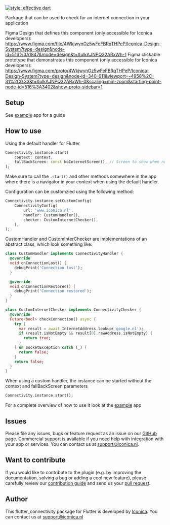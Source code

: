 [![style: effective dart](https://img.shields.io/badge/style-effective_dart-40c4ff.svg)](https://github.com/tenhobi/effective_dart) 

Package that can be used to check for an internet connection in your application

Figma Design that defines this component (only accessible for Iconica developers): https://www.figma.com/file/4WkjwynOz5wFeFBRqTHPeP/Iconica-Design-System?type=design&node-id=516%3A1847&mode=design&t=XulkAJNPQ32ARxWh-1
Figma clickable prototype that demonstrates this component (only accessible for Iconica developers): https://www.figma.com/proto/4WkjwynOz5wFeFBRqTHPeP/Iconica-Design-System?type=design&node-id=340-611&viewport=-4958%2C-31%2C0.33&t=XulkAJNPQ32ARxWh-0&scaling=min-zoom&starting-point-node-id=516%3A3402&show-proto-sidebar=1

## Setup

See [example](./example/lib/main.dart) app for a guide

## How to use

Using the default handler for Flutter
```dart
Connectivity.instance.start(
    context: context,
    fallBackScreen: const NoInternetScreen(), // Screen to show when no internet has been detected. NoInternetScreen is a screen provided by this package but any can be used.
);
``` 
Make sure to call the ```.start()``` and other methods somewhere in the app where there is a navigator in your context when using the default handler.

Configuration can be customzied using the following method:
```dart
Connectivity.instance.setCustomConfig(
    ConnectivityConfig(
        url: 'www.iconica.nl',
        handler: CustomHandler(),
        checker: CustomInternetChecker(),
    ),
);
```

CustomHandler and CustomInterChecker are implementations of an abstract class, which look something like:

```dart
class CustomHandler implements ConnectivityHandler {
  @override
  void onConnectionLost() {
    debugPrint('Connection lost');
  }

  @override
  void onConnectionRestored() {
    debugPrint('Connection restored');
  }
}
```

```dart
class CustomInternetChecker implements ConnectivityChecker {
  @override
  Future<bool> checkConnection() async {
    try {
      var result = await InternetAddress.lookup('google.nl');
      if (result.isNotEmpty && result[0].rawAddress.isNotEmpty) {
        return true;
      }
    } on SocketException catch (_) {
      return false;
    }
    return false;
  }
}
```

When using a custom handler, the instance can be started without the context and fallBackScreen parameters
```dart
Connectivity.instance.start();
```

For a complete overview of how to use it look at the [example](./example/lib/main.dart) app


## Issues

Please file any issues, bugs or feature request as an issue on our [GitHub](https://github.com/Iconica-Development/flutter_connectivity) page. Commercial support is available if you need help with integration with your app or services. You can contact us at [support@iconica.nl](mailto:support@iconica.nl).

## Want to contribute

If you would like to contribute to the plugin (e.g. by improving the documentation, solving a bug or adding a cool new feature), please carefully review our [contribution guide](../CONTRIBUTING.md) and send us your [pull request](https://github.com/Iconica-Development/flutter_connectivity/pulls).

## Author

This flutter_connectivity package for Flutter is developed by [Iconica](https://iconica.nl). You can contact us at <support@iconica.nl>